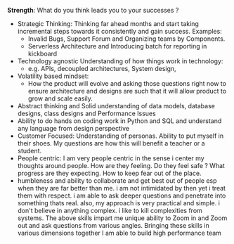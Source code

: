 **Strength**: What do you think leads you to your successes ? 
- Strategic Thinking: Thinking far ahead months and start taking incremental steps towards it consistently and gain success. Examples: 
	- Invalid Bugs, Support Forum and Organizing teams by Components. 
	- Serverless Architecture and Introducing batch for reporting in kickboard 
- Technology agnostic Understanding of how things work in technology: 
	- e.g. APIs, decoupled architectures, System design, 
- Volatility based mindset: 
	- How the product will evolve and asking those questions right now to ensure architecture and designs are such that it will allow product to grow and scale easily. 
- Abstract thinking and Solid understanding of data models, database designs, class designs and Performance Issues
- Ability to do hands on coding work in Python and SQL and understand any language from design perspective
- Customer Focused: Understanding of personas. Ability to put myself in their shoes. My questions are how this will benefit a teacher or a student. 
- People centric: I am very people centric in the sense i center my thoughts around people. How are they feeling. Do they feel safe ? What progress are they expecting. How to keep fear out of the place. 
- humbleness and ability to collaborate and get best out of people esp when they are far better than me. i am not intimidated by then yet i treat them with respect. i am able to ask deeper questions and penetrate into something thats real. also, my approach is very practical and simple. i don't believe in anything complex. i like to kill complexities from systems. 
The above skills impart me unique ability to Zoom in and Zoom out and ask questions from various angles. Bringing these skills in various dimensions together I am able to build high performance team 

